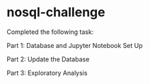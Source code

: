 # nosql-challenge

Completed the following task:

Part 1: Database and Jupyter Notebook Set Up

Part 2: Update the Database

Part 3: Exploratory Analysis
